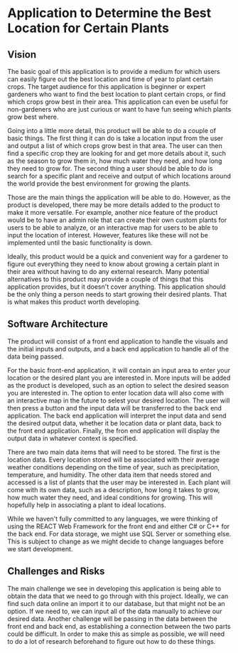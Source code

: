 # Application to Determine the Best Location for Certain Plants
## Vision
The basic goal of this application is to provide a medium for which users can easily figure out the best location and time of year to plant certain crops. The target audience for this application is beginner or expert gardeners who want to find the best location to plant certain crops, or find which crops grow best in their area. This application can even be useful for non-gardeners who are just curious or want to have fun seeing which plants grow best where. 

Going into a little more detail, this product will be able to do a couple of basic things. The first thing it can do is take a location input from the user and output a list of which crops grow best in that area. The user can then find a specific crop they are looking for and get more details about it, such as the season to grow them in, how much water they need, and how long they need to grow for. The second thing a user should be able to do is search for a specific plant and receive and output of which locations around the world provide the best environment for growing the plants.

Those are the main things the application will be able to do. However, as the product is developed, there may be more details added to the product to make it more versatile. For example, another nice feature of the product would be to have an admin role that can create their own custom plants for users to be able to analyze, or an interactive map for users to be able to input the location of interest. However, features like these will not be implemented until the basic functionality is down.

Ideally, this product would be a quick and convenient way for a gardener to figure out everything they need to know about growing a certain plant in their area without having to do any external research. Many potential alternatives to this product may provide a couple of things that this application provides, but it doesn't cover anything. This application should be the only thing a person needs to start growing their desired plants. That is what makes this product worth developing.

## Software Architecture
The product will consist of a front end application to handle the visuals and the initial inputs and outputs, and a back end application to handle all of the data being passed.

For the basic front-end application, it will contain an input area to enter your location or the desired plant you are interested in. More inputs will be added as the product is developed, such as an option to select the desired season you are interested in. The option to enter location data will also come with an interactive map in the future to selest your desired location. The user will then press a button and the input data will be transferred to the back end application. The back end application will interpret the input data and send the desired output data, whether it be location data or plant data, back to the front end application. Finally, the fron end application will display the output data in whatever context is specified.

There are two main data items that will need to be stored. The first is the location data. Every location stored will be associated with their average weather conditions depending on the time of year, such as precipitation, temperature, and humidity. The other data item that needs stored and accessed is a list of plants that the user may be interested in. Each plant will come with its own data, such as a description, how long it takes to grow, how much water they need, and ideal conditions for growing. This will hopefully help in associating a plant to ideal locations.

While we haven't fully committed to any languages, we were thinking of using the REACT Web Framework for the front end and either C# or C++ for the back end. For data storage, we might use SQL Server or something else. This is subject to change as we might decide to change languages before we start development.

## Challenges and Risks
The main challenge we see in developing this application is being able to obtain the data that we need to go through with this project. Ideally, we can find such data online an import it to our database, but that might not be an option. If we need to, we can input all of the data manually to achieve our desired data. Another challenge will be passing in the data between the front end and back end, as establishing a connection between the two parts could be difficult. In order to make this as simple as possible, we will need to do a lot of research beforehand to figure out how to do these things.
